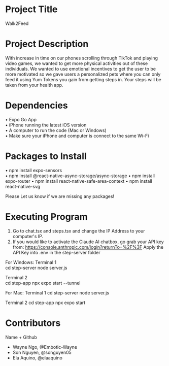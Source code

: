 # Project Title 
Walk2Feed

# Project Description
With increase in time on our phones scrolling through TikTok and playing video games, we wanted to get more physical activities out of these individuals.
We wanted to use emotional incentives to get the user to be more motivated so we gave users a personalized pets where you can only feed it using Yum Tokens
you gain from getting steps in. Your steps will be taken from your health app.

# Dependencies 

• Expo Go App  
• iPhone running the latest iOS version  
• A computer to run the code (Mac or Windows)  
• Make sure your iPhone and computer is connect to the same Wi-Fi  

# Packages to Install 

• npm install expo-sensors  
• npm install @react-native-async-storage/async-storage
• npm install expo-router
• npm install react-native-safe-area-context
• npm install react-native-svg

Please Let us know if we are missing any packages!

# Executing Program 
1. Go to chat.tsx and steps.tsx and change the IP Address to your computer's IP.
2. If you would like to activate the Claude AI chatbox, go grab your API key from:
   https://console.anthropic.com/login?returnTo=%2F%3F
   Apply the API Key into .env in the step-server folder

For Windows:
Terminal 1<br>
cd step-server
node server.js

Terminal 2<br>
cd step-app
npx expo start --tunnel

For Mac:
Terminal 1
cd step-server
node server.js

Terminal 2
cd step-app
npx expo start

# Contributors
Name + Github

- Wayne Ngo, @Embotic-Wayne
- Son Nguyen, @songuyen05
- Ela Aquino, @elaaquino
